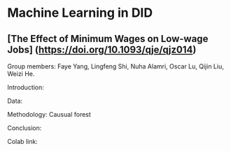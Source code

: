 # Machine Learning in DID
## [The Effect of Minimum Wages on Low-wage Jobs] (https://doi.org/10.1093/qje/qjz014)
Group members: Faye Yang, Lingfeng Shi, Nuha Alamri, Oscar Lu, Qijin Liu, Weizi He.

Introduction:

Data:

Methodology: Causual forest

Conclusion:

Colab link:
